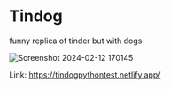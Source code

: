 # Tindog
funny replica of tinder but with dogs


![Screenshot 2024-02-12 170145](https://github.com/Emarrest/Tindog/assets/112563604/c57fbc16-8cab-4cb4-9d73-b04fa4380956)


Link: https://tindogpythontest.netlify.app/
